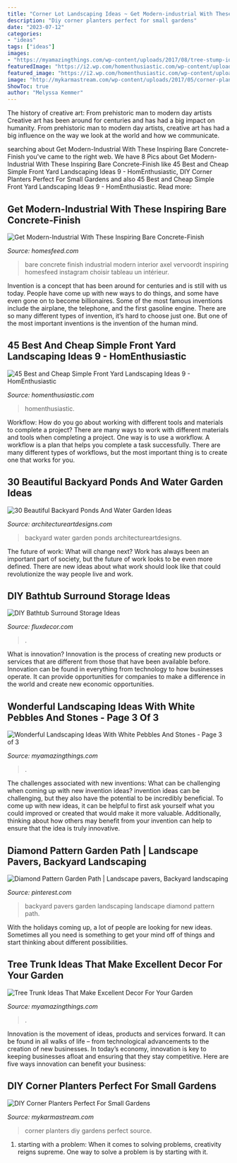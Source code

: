 ```yaml
---
title: "Corner Lot Landscaping Ideas ~ Get Modern-industrial With These Inspiring Bare Concrete-finish"
description: "Diy corner planters perfect for small gardens"
date: "2023-07-12"
categories:
- "ideas"
tags: ["ideas"]
images:
- "https://myamazingthings.com/wp-content/uploads/2017/08/tree-stump-ideas-5.jpg"
featuredImage: "https://i2.wp.com/homenthusiastic.com/wp-content/uploads/2019/01/45-Best-and-Cheap-Simple-Front-Yard-Landscaping-Ideas-9.jpg?fit=948%2C1262"
featured_image: "https://i2.wp.com/homenthusiastic.com/wp-content/uploads/2019/01/45-Best-and-Cheap-Simple-Front-Yard-Landscaping-Ideas-9.jpg?fit=948%2C1262"
image: "http://mykarmastream.com/wp-content/uploads/2017/05/corner-planters-13.jpg"
ShowToc: true
author: "Melyssa Kemmer"
---
```



The history of creative art: From prehistoric man to modern day artists
Creative art has been around for centuries and has had a big impact on humanity. From prehistoric man to modern day artists, creative art has had a big influence on the way we look at the world and how we communicate.

	

		
searching about Get Modern-Industrial With These Inspiring Bare Concrete-Finish you've came to the right web. We have 8 Pics about Get Modern-Industrial With These Inspiring Bare Concrete-Finish like 45 Best and Cheap Simple Front Yard Landscaping Ideas 9 - HomEnthusiastic, DIY Corner Planters Perfect For Small Gardens and also 45 Best and Cheap Simple Front Yard Landscaping Ideas 9 - HomEnthusiastic. Read more:
		
    
## Get Modern-Industrial With These Inspiring Bare Concrete-Finish

<img loading=lazy src="http://homesfeed.com/wp-content/uploads/2019/02/bare-and-worn-concrete-walls-and-floors-contemporary-furnishing-pieces.jpg" onerror="this.onerror=null;this.src='https://tse2.mm.bing.net/th?id=OIP.fG0nzcB_UzmKZ188hllBMAHaJM&amp;pid=15.1';" alt="Get Modern-Industrial With These Inspiring Bare Concrete-Finish">

_Source: homesfeed.com_

>bare concrete finish industrial modern interior axel vervoordt inspiring homesfeed instagram choisir tableau un intérieur. 

	

Invention is a concept that has been around for centuries and is still with us today. People have come up with new ways to do things, and some have even gone on to become billionaires. Some of the most famous inventions include the airplane, the telephone, and the first gasoline engine. There are so many different types of invention, it’s hard to choose just one. But one of the most important inventions is the invention of the human mind.

    
## 45 Best And Cheap Simple Front Yard Landscaping Ideas 9 - HomEnthusiastic

<img loading=lazy src="https://i2.wp.com/homenthusiastic.com/wp-content/uploads/2019/01/45-Best-and-Cheap-Simple-Front-Yard-Landscaping-Ideas-9.jpg?fit=948%2C1262" onerror="this.onerror=null;this.src='https://tse1.mm.bing.net/th?id=OIP.zlidx3V8joLCMBEfscPH7gHaJ3&amp;pid=15.1';" alt="45 Best and Cheap Simple Front Yard Landscaping Ideas 9 - HomEnthusiastic">

_Source: homenthusiastic.com_

>homenthusiastic. 

	

Workflow: How do you go about working with different tools and materials to complete a project?
There are many ways to work with different materials and tools when completing a project. One way is to use a workflow. A workflow is a plan that helps you complete a task successfully. There are many different types of workflows, but the most important thing is to create one that works for you.

    
## 30 Beautiful Backyard Ponds And Water Garden Ideas

<img loading=lazy src="https://www.architectureartdesigns.com/wp-content/uploads/2013/04/Backyard-ArchitectureArtDesigns-14.jpg" onerror="this.onerror=null;this.src='https://tse4.mm.bing.net/th?id=OIP.9yFuWErWWe5YMQIDN7yU-AHaLE&amp;pid=15.1';" alt="30 Beautiful Backyard Ponds And Water Garden Ideas">

_Source: architectureartdesigns.com_

>backyard water garden ponds architectureartdesigns. 

	

The future of work: What will change next?
Work has always been an important part of society, but the future of work looks to be even more defined. There are new ideas about what work should look like that could revolutionize the way people live and work.

    
## DIY Bathtub Surround Storage Ideas

<img loading=lazy src="https://fluxdecor.com/wp-content/uploads/2015/09/1-bathtub-surround-storage-ideas.jpg" onerror="this.onerror=null;this.src='https://tse4.mm.bing.net/th?id=OIP.YFlWIC3WiTdL0eOw_JcfWgHaLH&amp;pid=15.1';" alt="DIY Bathtub Surround Storage Ideas">

_Source: fluxdecor.com_

>. 

	

What is innovation?
Innovation is the process of creating new products or services that are different from those that have been available before. Innovation can be found in everything from technology to how businesses operate. It can provide opportunities for companies to make a difference in the world and create new economic opportunities.

    
## Wonderful Landscaping Ideas With White Pebbles And Stones - Page 3 Of 3

<img loading=lazy src="https://myamazingthings.com/wp-content/uploads/2017/03/path.jpg" onerror="this.onerror=null;this.src='https://tse4.mm.bing.net/th?id=OIP.JI40F9dl4A3Y2w14ZxKyXQHaFj&amp;pid=15.1';" alt="Wonderful Landscaping Ideas With White Pebbles And Stones - Page 3 of 3">

_Source: myamazingthings.com_

>. 

	

The challenges associated with new inventions: What can be challenging when coming up with new invention ideas?
invention ideas can be challenging, but they also have the potential to be incredibly beneficial. To come up with new ideas, it can be helpful to first ask yourself what you could improved or created that would make it more valuable. Additionally, thinking about how others may benefit from your invention can help to ensure that the idea is truly innovative.

    
## Diamond Pattern Garden Path | Landscape Pavers, Backyard Landscaping

<img loading=lazy src="https://i.pinimg.com/736x/78/c5/65/78c5652dfb6d9376b6b288ef8ce25141--backyard-garden-ideas-garden-paths.jpg" onerror="this.onerror=null;this.src='https://tse2.mm.bing.net/th?id=OIP.oN6DQMzT4fl2M49aCQ3HQAAAAA&amp;pid=15.1';" alt="Diamond Pattern Garden Path | Landscape pavers, Backyard landscaping">

_Source: pinterest.com_

>backyard pavers garden landscaping landscape diamond pattern path. 

	

With the holidays coming up, a lot of people are looking for new ideas. Sometimes all you need is something to get your mind off of things and start thinking about different possibilities. 

    
## Tree Trunk Ideas That Make Excellent Decor For Your Garden

<img loading=lazy src="https://myamazingthings.com/wp-content/uploads/2017/08/tree-stump-ideas-5.jpg" onerror="this.onerror=null;this.src='https://tse4.mm.bing.net/th?id=OIP.2NKy81-wkTbC4kaA3tdlDQHaLZ&amp;pid=15.1';" alt="Tree Trunk Ideas That Make Excellent Decor For Your Garden">

_Source: myamazingthings.com_

>. 

	

Innovation is the movement of ideas, products and services forward. It can be found in all walks of life – from technological advancements to the creation of new businesses. In today’s economy, innovation is key to keeping businesses afloat and ensuring that they stay competitive. Here are five ways innovation can benefit your business: 

    
## DIY Corner Planters Perfect For Small Gardens

<img loading=lazy src="http://mykarmastream.com/wp-content/uploads/2017/05/corner-planters-13.jpg" onerror="this.onerror=null;this.src='https://tse1.mm.bing.net/th?id=OIP.4evYLIHL04hsDy4SbiPbtgHaLH&amp;pid=15.1';" alt="DIY Corner Planters Perfect For Small Gardens">

_Source: mykarmastream.com_

>corner planters diy gardens perfect source. 

	

1. starting with a problem: When it comes to solving problems, creativity reigns supreme. One way to solve a problem is by starting with it.

